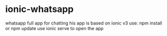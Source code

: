 # ionic-whatsapp
whatsapp full app for chatting 
his app is based on ionic v3
use:
npm install
or 
npm update 
use 
ionic serve to open the app 
